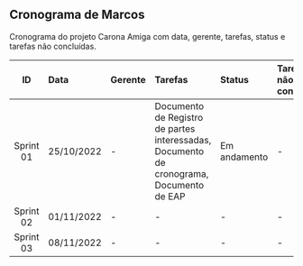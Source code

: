 ## Cronograma de Marcos

Cronograma do projeto Carona Amiga com data, gerente, tarefas, status e tarefas não concluídas.

|     ID    | Data        | Gerente | Tarefas | Status | Tarefas não concluídas |
|:---------:|:------------|:--------|:--------|:-------|:-----------------------|
| Sprint 01 | 25/10/2022  |    -    | Documento de Registro de partes interessadas, Documento de cronograma, Documento de EAP | Em andamento | - |
| Sprint 02 | 01/11/2022  |    -    |    -    |    -   |            -           |
| Sprint 03 | 08/11/2022  |    -    |    -    |    -   |            -           |
